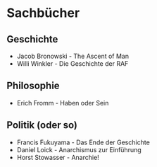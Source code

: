 # Sachbücher
## Geschichte
- Jacob Bronowski - The Ascent of Man
- Willi Winkler - Die Geschichte der RAF

## Philosophie
- Erich Fromm - Haben oder Sein

## Politik (oder so)
- Francis Fukuyama - Das Ende der Geschichte
- Daniel Loick - Anarchismus zur Einführung
- Horst Stowasser - Anarchie!
